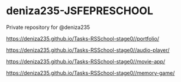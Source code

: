 # deniza235-JSFEPRESCHOOL
Private repository for @deniza235

https://deniza235.github.io/Tasks-RSSchool-stage0//portfolio/

https://deniza235.github.io/Tasks-RSSchool-stage0//audio-player/

https://deniza235.github.io/Tasks-RSSchool-stage0//movie-app/

https://deniza235.github.io/Tasks-RSSchool-stage0//memory-game/
